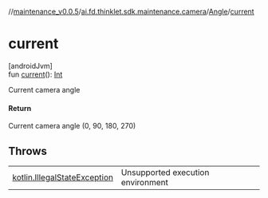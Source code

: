 //[maintenance_v0.0.5](../../../index.md)/[ai.fd.thinklet.sdk.maintenance.camera](../index.md)/[Angle](index.md)/[current](current.md)

# current

[androidJvm]\
fun [current](current.md)(): [Int](https://kotlinlang.org/api/latest/jvm/stdlib/kotlin/-int/index.html)

Current camera angle

#### Return

Current camera angle (0, 90, 180, 270)

## Throws

| | |
|---|---|
| [kotlin.IllegalStateException](https://kotlinlang.org/api/latest/jvm/stdlib/kotlin/-illegal-state-exception/index.html) | Unsupported execution environment |

